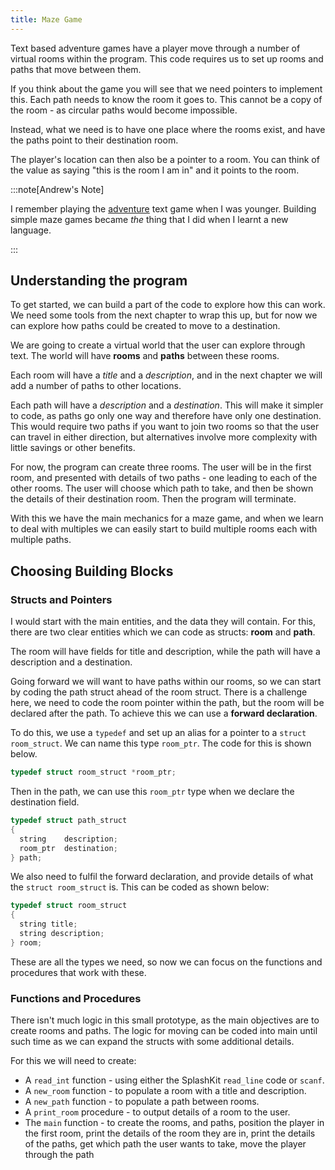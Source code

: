 ```yaml
---
title: Maze Game
---
```


Text based adventure games have a player move through a number of virtual rooms within the program. This code requires us to set up rooms and paths that move between them.

If you think about the game you will see that we need pointers to implement this. Each path needs to know the room it goes to. This cannot be a copy of the room - as circular paths would become impossible.

Instead, what we need is to have one place where the rooms exist, and have the paths point to their destination room.

The player's location can then also be a pointer to a room. You can think of the value as saying "this is the room I am in" and it points to the room.

:::note[Andrew's Note]

I remember playing the [adventure](https://quuxplusone.github.io/Advent/play.html) text game when I was younger. Building simple maze games became *the* thing that I did when I learnt a new language.

:::

## Understanding the program

To get started, we can build a part of the code to explore how this can work. We need some tools from the next chapter to wrap this up, but for now we can explore how paths could be created to move to a destination.

We are going to create a virtual world that the user can explore through text. The world will have **rooms** and **paths** between these rooms.

Each room will have a *title* and a *description*, and in the next chapter we will add a number of paths to other locations.

Each path will have a *description* and a *destination*. This will make it simpler to code, as paths go only one way and therefore have only one destination. This would require two paths if you want to join two rooms so that the user can travel in either direction, but alternatives involve more complexity with little savings or other benefits.

For now, the program can create three rooms. The user will be in the first room, and presented with details of two paths - one leading to each of the other rooms. The user will choose which path to take, and then be shown the details of their destination room. Then the program will terminate.

With this we have the main mechanics for a maze game, and when we learn to deal with multiples we can easily start to build multiple rooms each with multiple paths.

## Choosing Building Blocks

### Structs and Pointers

I would start with the main entities, and the data they will contain. For this, there are two clear entities which we can code as structs: **room** and **path**.

The room will have fields for title and description, while the path will have a description and a destination.

Going forward we will want to have paths within our rooms, so we can start by coding the path struct ahead of the room struct. There is a challenge here, we need to code the room pointer within the path, but the room will be declared after the path. To achieve this we can use a **forward declaration**.

To do this, we use a `typedef` and set up an alias for a pointer to a `struct room_struct`. We can name this type `room_ptr`. The code for this is shown below.

```cpp
typedef struct room_struct *room_ptr;
```

Then in the path, we can use this `room_ptr` type when we declare the destination field.

```cpp
typedef struct path_struct
{
  string    description;
  room_ptr  destination;
} path;
```

We also need to fulfil the forward declaration, and provide details of what the `struct room_struct` is. This can be coded as shown below:

```cpp
typedef struct room_struct
{
  string title;
  string description;
} room;
```

These are all the types we need, so now we can focus on the functions and procedures that work with these.

### Functions and Procedures

There isn't much logic in this small prototype, as the main objectives are to create rooms and paths. The logic for moving can be coded into main until such time as we can expand the structs with some additional details.

For this we will need to create:

- A `read_int` function - using either the SplashKit `read_line` code or `scanf`.
- A `new_room` function - to populate a room with a title and description.
- A `new_path` function - to populate a path between rooms.
- A `print_room` procedure - to output details of a room to the user.
- The `main` function - to create the rooms, and paths, position the player in the first room, print the details of the room they are in, print the details of the paths, get which path the user wants to take, move the player through the path


